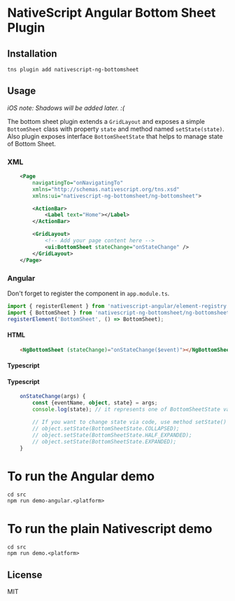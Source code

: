 # NativeScript Angular Bottom Sheet Plugin

## Installation

```
tns plugin add nativescript-ng-bottomsheet
```

## Usage 
_iOS note: Shadows will be added later. :(_

The bottom sheet plugin extends a `GridLayout` and exposes a simple `BottomSheet` class with property `state` and method named `setState(state)`. Also plugin exposes interface `BottomSheetState` that helps to manage state of Bottom Sheet.

### XML
``` xml
    <Page
        navigatingTo="onNavigatingTo"
        xmlns="http://schemas.nativescript.org/tns.xsd"
        xmlns:ui="nativescript-ng-bottomsheet/ng-bottomsheet">

        <ActionBar>
            <Label text="Home"></Label>
        </ActionBar>

        <GridLayout>
            <!-- Add your page content here -->
            <ui:BottomSheet stateChange="onStateChange" />
        </GridLayout>
    </Page>
```


### Angular

Don't forget to register the component in `app.module.ts`.

``` typescript
import { registerElement } from 'nativescript-angular/element-registry';
import { BottomSheet } from 'nativescript-ng-bottomsheet/ng-bottomsheet';
registerElement('BottomSheet', () => BottomSheet);
```

#### HTML 

``` html
    <NgBottomSheet (stateChange)="onStateChange($event)"></NgBottomSheet>
```
#### Typescript

#### Typescript

``` typescript
    onStateChange(args) {
        const {eventName, object, state} = args;
        console.log(state); // it represents one of BottomSheetState values

        // If you want to change state via code, use method setState()
        // object.setState(BottomSheetState.COLLAPSED);
        // object.setState(BottomSheetState.HALF_EXPANDED);
        // object.setState(BottomSheetState.EXPANDED);
    }
```

# To run the Angular demo

```
cd src
npm run demo-angular.<platform>
```

# To run the plain Nativescript demo

```
cd src
npm run demo.<platform>
```

## License

MIT

